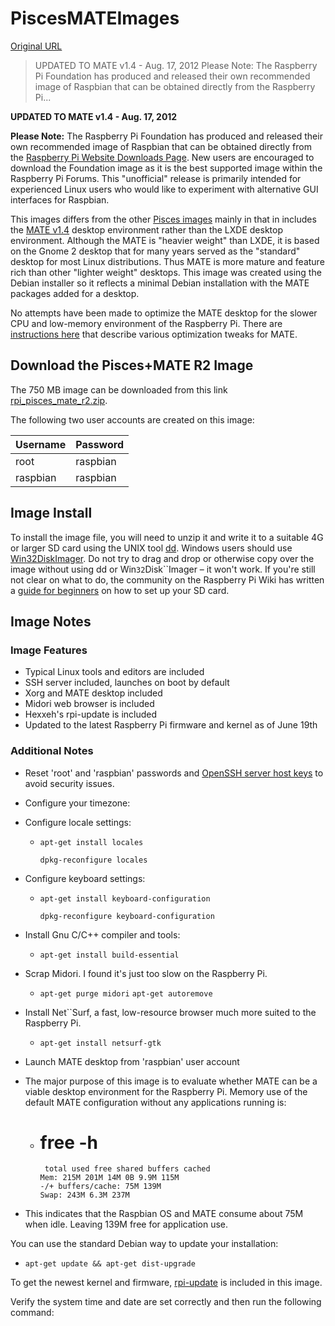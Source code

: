 # PiscesMATEImages

[Original URL](https://www.raspbian.org/PiscesMATEImages)

> UPDATED TO MATE v1.4 - Aug. 17, 2012 Please Note: The Raspberry Pi Foundation has produced and released their own recommended image of Raspbian that can be obtained directly from the Raspberry Pi...

**UPDATED TO MATE v1.4 - Aug. 17, 2012**

**Please Note:** The Raspberry Pi Foundation has produced and released their own recommended image of Raspbian that can be obtained directly from the [Raspberry Pi Website Downloads Page](http://www.raspberrypi.org/downloads). New users are encouraged to download the Foundation image as it is the best supported image within the Raspberry Pi Forums. This "unofficial" release is primarily intended for experienced Linux users who would like to experiment with alternative GUI interfaces for Raspbian.

This images differs from the other [Pisces images](https://www.raspbian.org/PiscesImages) mainly in that in includes the [MATE v1.4](https://www.raspbian.org/RaspbianMate) desktop environment rather than the LXDE desktop environment. Although the MATE is "heavier weight" than LXDE, it is based on the Gnome 2 desktop that for many years served as the "standard" desktop for most Linux distributions. Thus MATE is more mature and feature rich than other "lighter weight" desktops. This image was created using the Debian installer so it reflects a minimal Debian installation with the MATE packages added for a desktop.

No attempts have been made to optimize the MATE desktop for the slower CPU and low-memory environment of the Raspberry Pi. There are [instructions here](https://www.raspbian.org/RaspbianMate) that describe various optimization tweaks for MATE.

## Download the Pisces+MATE R2 Image

The 750 MB image can be downloaded from this link [rpi_pisces_mate_r2.zip](http://archive.raspbian.org/images/rpi_pisces_mate_r2.zip).

The following two user accounts are created on this image:

**Username** | **Password**
------------ | ------------
root         | raspbian
raspbian     | raspbian

## Image Install

To install the image file, you will need to unzip it and write it to a suitable 4G or larger SD card using the UNIX tool [dd](http://en.wikipedia.org/wiki/Dd_(Unix)). Windows users should use [Win32DiskImager](http://www.softpedia.com/get/CD-DVD-Tools/Data-CD-DVD-Burning/Win32-Disk-Imager.shtml). Do not try to drag and drop or otherwise copy over the image without using dd or Win`32`Disk``Imager – it won't work. If you're still not clear on what to do, the community on the Raspberry Pi Wiki has written a [guide for beginners](http://elinux.org/RPi_Easy_SD_Card_Setup) on how to set up your SD card.

## Image Notes

### Image Features

- Typical Linux tools and editors are included
- SSH server included, launches on boot by default
- Xorg and MATE desktop included
- Midori web browser is included
- Hexxeh's rpi-update is included
- Updated to the latest Raspberry Pi firmware and kernel as of June 19th

### Additional Notes

- Reset 'root' and 'raspbian' passwords and [OpenSSH server host keys](http://www.cyberciti.biz/faq/howto-regenerate-openssh-host-keys/) to avoid security issues.

- Configure your timezone:

- Configure locale settings:

  - `apt-get install locales`

    `dpkg-reconfigure locales`

- Configure keyboard settings:

  - `apt-get install keyboard-configuration`

    `dpkg-reconfigure keyboard-configuration`

- Install Gnu C/C++ compiler and tools:

  - `apt-get install build-essential`

- Scrap Midori. I found it's just too slow on the Raspberry Pi.

  - `apt-get purge midori` `apt-get autoremove`

- Install Net``Surf, a fast, low-resource browser much more suited to the Raspberry Pi.

  - `apt-get install netsurf-gtk`

- Launch MATE desktop from 'raspbian' user account

- The major purpose of this image is to evaluate whether MATE can be a viable desktop environment for the Raspberry Pi. Memory use of the default MATE configuration without any applications running is:

  - # free -h

    ```
     total used free shared buffers cached
    Mem: 215M 201M 14M 0B 9.9M 115M
    -/+ buffers/cache: 75M 139M
    Swap: 243M 6.3M 237M
    ```

- This indicates that the Raspbian OS and MATE consume about 75M when idle. Leaving 139M free for application use.

You can use the standard Debian way to update your installation:

- `apt-get update && apt-get dist-upgrade`

To get the newest kernel and firmware, [rpi-update](https://github.com/Hexxeh/rpi-update) is included in this image.

Verify the system time and date are set correctly and then run the following command:
